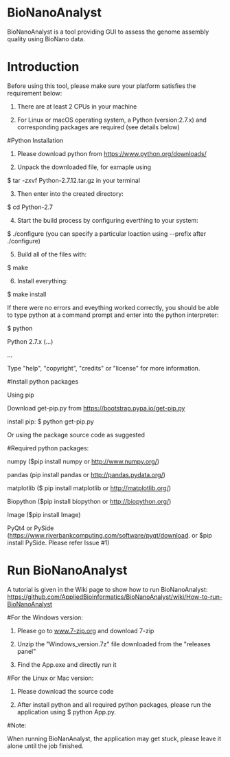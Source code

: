 # BioNanoAnalyst
BioNanoAnalyst is a tool providing  GUI to assess the genome assembly quality using BioNano data.

# Introduction

Before using this tool, please make sure your platform satisfies the requirement below:

1. There are at least 2 CPUs in your machine
  
2. For Linux or macOS operating system, a Python (version:2.7.x) and corresponding packages are required (see details below)

#Python Installation

1. Please download python from https://www.python.org/downloads/

2. Unpack the downloaded file, for exmaple using 
  
  $ tar -zxvf Python-2.7.12.tar.gz in your terminal

3. Then enter into the created directory:
  
  $ cd Python-2.7

4. Start the build process by configuring everthing to your system:
  
  $ ./configure (you can specify a particular loaction using --prefix after ./configure)

5. Build all of the files with: 

  $ make

6. Install everything: 
  
  $ make install 

If there were no errors and eveything worked correctly, you should be able to type python at a command prompt and enter into the python interpreter:

  $ python 
  
  Python 2.7.x (...)
  
  ...
  
  Type "help", "copyright", "credits" or "license" for more information.
  >>>

#Install python packages

Using pip 

  Download get-pip.py from https://bootstrap.pypa.io/get-pip.py

  install pip: $ python get-pip.py
  
Or using the package source code as suggested 

#Required python packages:

numpy ($pip install numpy or http://www.numpy.org/)

pandas (pip install pandas or http://pandas.pydata.org/)

matplotlib ($ pip install matplotlib or http://matplotlib.org/)

Biopython ($pip install biopython or http://biopython.org/)

Image ($pip  install Image)

PyQt4 or PySide (https://www.riverbankcomputing.com/software/pyqt/download. or $pip install PySide. Please refer Issue #1) 

# Run BioNanoAnalyst 

A tutorial is given in the Wiki page to show how to run BioNanoAnalyst: https://github.com/AppliedBioinformatics/BioNanoAnalyst/wiki/How-to-run-BioNanoAnalyst

#For the Windows version:

  1. Please go to www.7-zip.org and download 7-zip

  2. Unzip the "Windows_version.7z" file downloaded from the "releases panel" 
  
  3. Find the App.exe and directly run it

#For the Linux or Mac version: 

  1. Please download the source code 

  2. After install python and all required python packages, please run the application using $ python App.py.

#Note: 

When running BioNanAnalyst, the application may get stuck, please leave it alone until the job finished. 
